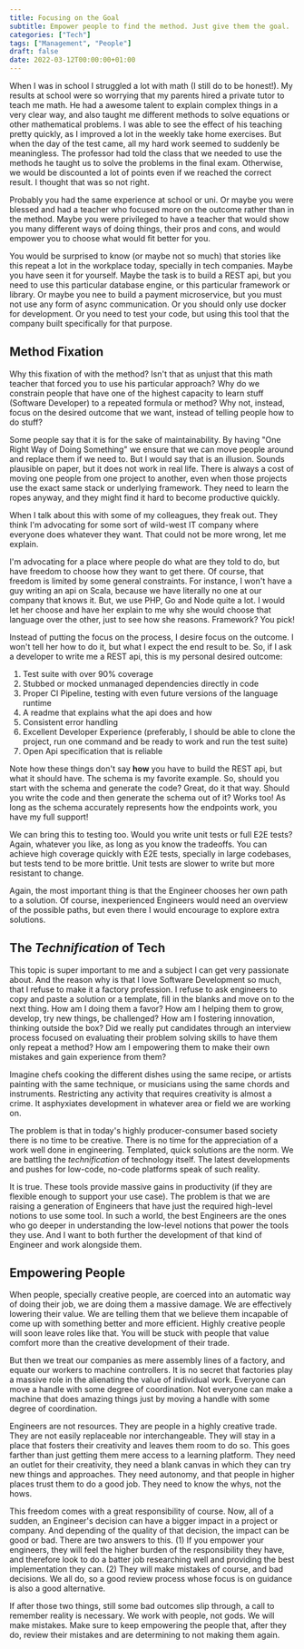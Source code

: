 ```yaml
---
title: Focusing on the Goal
subtitle: Empower people to find the method. Just give them the goal.
categories: ["Tech"]
tags: ["Management", "People"]
draft: false
date: 2022-03-12T00:00:00+01:00
---
```


When I was in school I struggled a lot with math (I still do to be honest!). My results at school were so worrying that my parents hired a private tutor to teach me math. He had a awesome talent to explain complex things in a very clear way, and also taught me different methods to solve equations or other mathematical problems. I was able to see the effect of his teaching pretty quickly, as I improved a lot in the weekly take home exercises. But when the day of the test came, all my hard work seemed to suddenly be meaningless. The professor had told the class that we needed to use the methods he taught us to solve the problems in the final exam. Otherwise, we would be discounted a lot of points even if we reached the correct result. I thought that was so not right.

Probably you had the same experience at school or uni. Or maybe you were blessed and had a teacher who focused more on the outcome rather than in the method. Maybe you were privileged to have a teacher that would show you many different ways of doing things, their pros and cons, and would empower you to choose what would fit better for you.

You would be surprised to know (or maybe not so much) that stories like this repeat a lot in the workplace today, specially in tech companies. Maybe you have seen it for yourself. Maybe the task is to build a REST api, but you need to use this particular database engine, or this particular framework or library. Or maybe you nee to build a payment microservice, but you must not use any form of async communication. Or you should only use docker for development. Or you need to test your code, but using this tool that the company built specifically for that purpose. 

## Method Fixation

Why this fixation of with the method? Isn't that as unjust that this math teacher that forced you to use his particular approach? Why do we constrain people that have one of the highest capacity to learn stuff (Software Developer) to a repeated formula or method? Why not, instead, focus on the desired outcome that we want, instead of telling people how to do stuff?

Some people say that it is for the sake of maintainability. By having "One Right Way of Doing Something" we ensure that we can move people around and replace them if we need to. But I would say that is an illusion. Sounds plausible on paper, but it does not work in real life. There is always a cost of moving one people from one project to another, even when those projects use the exact same stack or underlying framework. They need to learn the ropes anyway, and they might find it hard to become productive quickly.

When I talk about this with some of my colleagues, they freak out. They think I'm advocating for some sort of wild-west IT company where everyone does whatever they want. That could not be more wrong, let me explain.

I'm advocating for a place where people do what are they told to do, but have freedom to choose how they want to get there. Of course, that freedom is limited by some general constraints. For instance, I won't have a guy writing an api on Scala, because we have literally no one at our company that knows it. But, we use PHP, Go and Node quite a lot. I would let her choose and have her explain to me why she would choose that language over the other, just to see how she reasons. Framework? You pick! 

Instead of putting the focus on the process, I desire focus on the outcome. I won't tell her how to do it, but what I expect the end result to be. So, if I ask a developer to write me a REST api, this is my personal desired outcome:

1. Test suite with over 90% coverage
2. Stubbed or mocked unmanaged dependencies directly in code
3. Proper CI Pipeline, testing with even future versions of the language runtime
4. A readme that explains what the api does and how
5. Consistent error handling
6. Excellent Developer Experience (preferably, I should be able to clone the project, run one command and be ready to work and run the test suite)
7. Open Api specification that is reliable

Note how these things don't say **how** you have to build the REST api, but what it should have. The schema is my favorite example. So, should you start with the schema and generate the code? Great, do it that way. Should you write the code and then generate the schema out of it? Works too! As long as the schema accurately represents how the endpoints work, you have my full support!

We can bring this to testing too. Would you write unit tests or full E2E tests? Again, whatever you like, as long as you know the tradeoffs. You can achieve high coverage quickly with E2E tests, specially in large codebases, but tests tend to be more brittle. Unit tests are slower to write but more resistant to change.

Again, the most important thing is that the Engineer chooses her own path to a solution. Of course, inexperienced Engineers would need an overview of the possible paths, but even there I would encourage to explore extra solutions.

## The *Technification* of Tech

This topic is super important to me and a subject I can get very passionate about. And the reason why is that I love Software Development so much, that I refuse to make it a factory profession. I refuse to ask engineers to copy and paste a solution or a template, fill in the blanks and move on to the next thing. How am I doing them a favor? How am I helping them to grow, develop, try new things, be challenged? How am I fostering innovation, thinking outside the box? Did we really put candidates through an interview process focused on evaluating their problem solving skills to have them only repeat a method? How am I empowering them to make their own mistakes and gain experience from them?

Imagine chefs cooking the different dishes using the same recipe, or artists painting with the same technique, or musicians using the same chords and instruments. Restricting any activity that requires creativity is almost a crime. It asphyxiates development in whatever area or field we are working on.

The problem is that in today's highly producer-consumer based society there is no time to be creative. There is no time for the appreciation of a work well done in engineering. Templated, quick solutions are the norm. We are battling the *technification* of technology itself. The latest developments and pushes for low-code, no-code platforms speak of such reality.

It is true. These tools provide massive gains in productivity (if they are flexible enough to support your use case). The problem is that we are raising a generation of Engineers that have just the required high-level notions to use some tool. In such a world, the best Engineers are the ones who go deeper in understanding the low-level notions that power the tools they use. And I want to both further the development of that kind of Engineer and work alongside them.

## Empowering People

When people, specially creative people, are coerced into an automatic way of doing their job, we are doing them a massive damage. We are effectively lowering their value. We are telling them that we believe them incapable of come up with something better and more efficient. Highly creative people will soon leave roles like that. You will be stuck with people that value comfort more than the creative development of their trade.

But then we treat our companies as mere assembly lines of a factory, and equate our workers to machine controllers. It is no secret that factories play a massive role in the alienating the value of individual work. Everyone can move a handle with some degree of coordination. Not everyone can make a machine that does amazing things just by moving a handle with some degree of coordination.

Engineers are not resources. They are people in a highly creative trade. They are not easily replaceable nor interchangeable. They will stay in a place that fosters their creativity and leaves them room to do so. This goes farther than just getting them mere access to a learning platform. They need an outlet for their creativity, they need a blank canvas in which they can try new things and approaches. They need autonomy, and that people in higher places trust them to do a good job. They need to know the whys, not the hows.

This freedom comes with a great responsibility of course. Now, all of a sudden, an Engineer's decision can have a bigger impact in a project or company. And depending of the quality of that decision, the impact can be good or bad. There are two answers to this. (1) If you empower your engineers, they will feel the higher burden of the responsibility they have, and therefore look to do a batter job researching well and providing the best implementation they can. (2) They will make mistakes of course, and bad decisions. We all do, so a good review process whose focus is on guidance is also a good alternative.

If after those two things, still some bad outcomes slip through, a call to remember reality is necessary. We work with people, not gods. We will make mistakes. Make sure to keep empowering the people that, after they do, review their mistakes and are determining to not making them again.